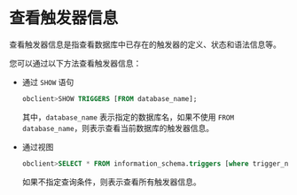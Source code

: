 # 查看触发器信息

查看触发器信息是指查看数据库中已存在的触发器的定义、状态和语法信息等。

您可以通过以下方法查看触发器信息：

* 通过 `SHOW` 语句

  ```sql
  obclient>SHOW TRIGGERS [FROM database_name];
  ```

  其中，`database_name` 表示指定的数据库名，如果不使用 `FROM database_name`，则表示查看当前数据库的触发器信息。
  
* 通过视图

  ```sql
  obclient>SELECT * FROM information_schema.triggers [where trigger_name = 'xx'];
  ```

  如果不指定查询条件，则表示查看所有触发器信息。
  